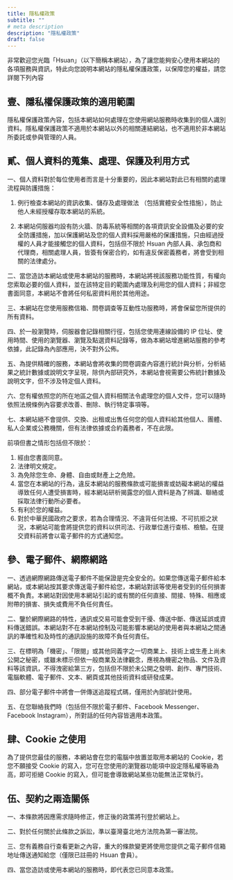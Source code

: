```yaml
---
title: 隱私權政策
subtitle: ""
# meta description
description: "隱私權政策"
draft: false
---
```


非常歡迎您光臨「Hsuan」（以下簡稱本網站），為了讓您能夠安心使用本網站的各項服務與資訊，特此向您說明本網站的隱私權保護政策，以保障您的權益，請您詳閱下列內容

## 壹、隱私權保護政策的適用範圍

隱私權保護政策內容，包括本網站如何處理在您使用網站服務時收集到的個人識別資料。隱私權保護政策不適用於本網站以外的相關連結網站，也不適用於非本網站所委託或參與管理的人員。

## 貳、個人資料的蒐集、處理、保護及利用方式

一、個人資料對於每位使用者而言是十分重要的，因此本網站對此已有相關的處理流程與防護措施：

 1. 例行檢查本網站的資訊收集、儲存及處理做法 （包括實體安全性措施），防止他人未經授權存取本網站的系統。

 2. 本網站伺服器均設有防火牆、防毒系統等相關的各項資訊安全設備及必要的安全防護措施，加以保護網站及您的個人資料採用嚴格的保護措施，只由經過授權的人員才能接觸您的個人資料，包括但不限於 Hsuan 內部人員、承包商和代理商，相關處理人員，皆簽有保密合約，如有違反保密義務者，將會受到相關的法律處分。

二、當您造訪本網站或使用本網站的服務時，本網站將視該服務功能性質，有權向您索取必要的個人資料，並在該特定目的範圍內處理及利用您的個人資料；非經您書面同意，本網站不會將任何私密資料用於其他用途。

三、本網站在您使用服務信箱、問卷調查等互動性功服務時，將會保留您所提供的所有資料。

四、於一般瀏覽時，伺服器會記錄相關行徑，包括您使用連線設備的 IP 位址、使用時間、使用的瀏覽器、瀏覽及點選資料記錄等，做為本網站增進網站服務的參考依據，此記錄為內部應用，決不對外公佈。

五、為提供精確的服務，本網站會將收集的問卷調查內容進行統計與分析，分析結果之統計數據或說明文字呈現，除供內部研究外，本網站會視需要公佈統計數據及說明文字，但不涉及特定個人資料。

六、您有權依照您的所在地區之個人資料相關法令處理您的個人文件，您可以隨時依照法規條例內容要求改善、刪除、執行特定事項等。

七、本網站絕不會提供、交換、出租或出售任何您的個人資料給其他個人、團體、私人企業或公務機關，但有法律依據或合約義務者，不在此限。

前項但書之情形包括但不限於：

 1.	經由您書面同意。
 2.	法律明文規定。
 3.	為免除您生命、身體、自由或財產上之危險。
 4.	當您在本網站的行為，違反本網站的服務條款或可能損害或妨礙本網站的權益導致任何人遭受損害時，經本網站研析揭露您的個人資料是為了辨識、聯絡或採取法律行動所必要者。
 5.	有利於您的權益。
 6.	對於中華民國政府之要求，若為合理情況、不違背任何法規、不可抗拒之狀況，本網站可能會將提供您的資料以供司法、行政單位進行查核、檢驗。在提交資料前將會以電子郵件的方式通知您。

## 參、電子郵件、網際網路

一、透過網際網路傳送電子郵件不能保證是完全安全的。如果您傳送電子郵件給本網站，或本網站按其要求傳送電子郵件給您，本網站對該等使用者受到的任何損害概不負責。本網站對因使用本網站引起的或有關的任何直接、間接、特殊、相應或附帶的損害、損失或費用不負任何責任。

二、鑒於網際網路的特性，通訊或交易可能會受到干擾、傳送中斷、傳送延誤或資料傳送錯誤。本網站對不在本網站控制及可能影響本網站的使用者與本網站之間通訊的準確性和及時性的通訊設施的故障不負任何責任。

三、在標明為「機密」、「限閱」或其他同義字之一切商業上、技術上或生產上尚未公開之秘密，或雖未標示但依一般商業及法律觀念，應視為機密之物品、文件及資料等該資訊，不得洩密給第三方，包括但不限於未公開之發明、創作、專門技術、電腦軟體、電子郵件、文本、網頁或其他技術資料或研發成果。

四、部分電子郵件中將會一併傳送追蹤程式碼，僅用於內部統計使用。

五、在您聯絡我們時（包括但不限於電子郵件、Facebook Messenger、Facebook Instagram），所對話的任何內容皆適用本政策。

## 肆、Cookie 之使用

為了提供您最佳的服務，本網站會在您的電腦中放置並取用本網站的 Cookie，若您不願接受 Cookie 的寫入，您可在您使用的瀏覽器功能項中設定隱私權等級為高，即可拒絕 Cookie 的寫入，但可能會導致網站某些功能無法正常執行。

## 伍、契約之兩造關係

一、本條款將因應需求隨時修正，修正後的政策將刊登於網站上。

二、對於任何關於此條款之訴訟，準以臺灣臺北地方法院為第一審法院。

三、您有義務自行查看更新之內容，重大的條款變更將使用您提供之電子郵件信箱地址傳送通知給您（僅限已註冊的 Hsuan 會員）。

四、當您造訪或使用本網站的服務時，即代表您已同意本政策。